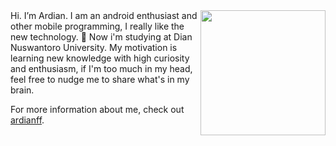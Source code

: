 <img align='right' src='https://user-images.githubusercontent.com/5713670/87202985-820dcb80-c2b6-11ea-9f56-7ec461c497c3.gif' width='200"'>
Hi. I’m Ardian. I am an android enthusiast and other mobile programming, I really like the new technology. 🙌 
Now i'm studying at Dian Nuswantoro University.
My motivation is learning new knowledge with high curiosity and enthusiasm, if I'm too much in my head, feel free to nudge me to share what's in my brain.


For more information about me, check out [ardianff](https://www.linkedin.com/in/ardian-firmansyah).
